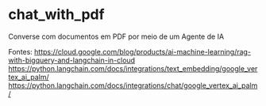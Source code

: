 # chat_with_pdf
Converse com documentos em PDF por meio de um Agente de IA

Fontes:
https://cloud.google.com/blog/products/ai-machine-learning/rag-with-bigquery-and-langchain-in-cloud
https://python.langchain.com/docs/integrations/text_embedding/google_vertex_ai_palm/
https://python.langchain.com/docs/integrations/chat/google_vertex_ai_palm/